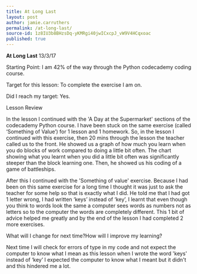 ```yaml
---
title: At Long Last
layout: post
author: jamie.carruthers
permalink: /at-long-last/
source-id: 1z8IU3b8BHzsDq-yKMRgi40jwICxcpJ_vW9V4HCqxoac
published: true
---
```

**At Long Last**                                                                                            13/3/17

Starting Point: I am 42% of the way through the Python codecademy coding course.

Target for this lesson: To complete the exercise I am on.

Did I reach my target: Yes.

Lesson Review

In the lesson I continued with the 'A Day at the Supermarket' sections of the codecademy Python course. I have been stuck on the same exercise (called ‘Something of Value’) for 1 lesson and 1 homework. So, in the lesson I continued with this exercise, then 20 mins through the lesson the teacher called us to the front. He showed us a graph of how much you learn when you do blocks of work compared to doing a little bit often. The chart showing what you learnt when you did a little bit often was significantly steeper than the block learning one. Then, he showed us his coding of a game of battleships. 

After this I continued with the 'Something of value' exercise. Because I had been on this same exercise for a long time I thought it was just to ask the teacher for some help so that is exactly what I did. He told me that I had got 1 letter wrong, I had written ‘keys’ instead of ‘key’, I learnt that even though you think to words look the same a computer sees words as numbers not as letters so to the computer the words are completely different. This 1 bit of advice helped me greatly and by the end of the lesson I had completed 2 more exercises.

What will I change for next time?How will I improve my learning?

Next time I will check for errors of type in my code and not expect the computer to know what I mean as this lesson when I wrote the word 'keys' instead of ‘key’ I expected the computer to know what I meant but it didn't and this hindered me a lot.

        

